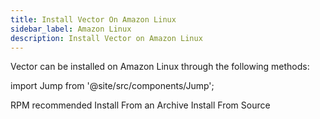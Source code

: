 ```yaml
---
title: Install Vector On Amazon Linux
sidebar_label: Amazon Linux
description: Install Vector on Amazon Linux
---
```


Vector can be installed on Amazon Linux through the following methods:

import Jump from '@site/src/components/Jump';

<Jump to="/docs/setup/installation/package-managers/rpm">
  RPM <span class="badge badge--primary">recommended</span>
</Jump>
<Jump to="/docs/setup/installation/manual/from-archives">Install From an Archive</Jump>
<Jump to="/docs/setup/installation/manual/from-source">Install From Source</Jump>



